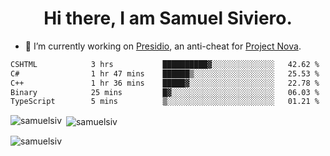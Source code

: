 <h1 align="center">Hi there, I am Samuel Siviero.</h1>

- 🔭 I’m currently working on [Presidio](https://presidio.ac), an anti-cheat for [Project Nova](https://discord.gg/novafn).

<!--START_SECTION:waka-->

```txt
CSHTML            3 hrs           ██████████▓░░░░░░░░░░░░░░   42.62 %
C#                1 hr 47 mins    ██████▒░░░░░░░░░░░░░░░░░░   25.53 %
C++               1 hr 36 mins    █████▓░░░░░░░░░░░░░░░░░░░   22.78 %
Binary            25 mins         █▓░░░░░░░░░░░░░░░░░░░░░░░   06.03 %
TypeScript        5 mins          ▒░░░░░░░░░░░░░░░░░░░░░░░░   01.21 %
```

<!--END_SECTION:waka-->

<p><img align="left" src="https://github-readme-stats.vercel.app/api/top-langs?username=samuelsiv&show_icons=true&locale=en&layout=compact&theme=radical" alt="samuelsiv" /></p>

<p>&nbsp;<img align="center" src="https://github-readme-stats.vercel.app/api?username=samuelsiv&show_icons=true&locale=en&theme=radical" alt="samuelsiv" /></p>
<p align="left"> <img src="https://komarev.com/ghpvc/?username=samuelsiv&label=Profile%20views&color=0e75b6&style=flat" alt="samuelsiv" /> </p>
